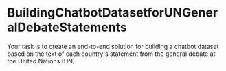 # BuildingChatbotDatasetforUNGeneralDebateStatements
Your task is to create an end-to-end solution for building a chatbot dataset based on the text of each country's statement from the general debate at the United Nations (UN).
